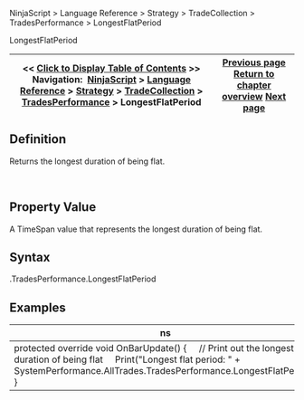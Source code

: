 ﻿
NinjaScript > Language Reference > Strategy > TradeCollection > TradesPerformance > LongestFlatPeriod

LongestFlatPeriod

| << [Click to Display Table of Contents](longestflatperiod.md) >> **Navigation:**     [NinjaScript](ninjascript-1.md) > [Language Reference](language_reference_wip-1.md) > [Strategy](strategy-1.md) > [TradeCollection](tradecollection-1.md) > [TradesPerformance](tradesperformance-1.md) > LongestFlatPeriod | [Previous page](grossprofit-1.md) [Return to chapter overview](tradesperformance-1.md) [Next page](maxconsecutiveloser-1.md) |
| --- | --- |
## Definition
Returns the longest duration of being flat.  

 
## Property Value
A TimeSpan value that represents the longest duration of being flat.
 
## Syntax
<TradeCollection>.TradesPerformance.LongestFlatPeriod

## 
## Examples

| ns |
| --- |
| protected override void OnBarUpdate() {      // Print out the longest duration of being flat      Print("Longest flat period: " + SystemPerformance.AllTrades.TradesPerformance.LongestFlatPeriod); } |

